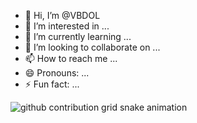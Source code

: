 - 👋 Hi, I’m @VBDOL
- 👀 I’m interested in ...
- 🌱 I’m currently learning ...
- 💞️ I’m looking to collaborate on ...
- 📫 How to reach me ...
- 😄 Pronouns: ...
- ⚡ Fun fact: ...

<!---
VBDOL/VBDOL is a ✨ special ✨ repository because its `README.md` (this file) appears on your GitHub profile.
You can click the Preview link to take a look at your changes.
--->
<picture>
  <source media="(prefers-color-scheme: dark)" srcset="https://raw.githubusercontent.com/mari4souza/VBDOL/output/github-contribution-grid-snake-dark.svg">
  <source media="(prefers-color-scheme: light)" srcset="https://raw.githubusercontent.com/mari4souza/VBDOL/output/github-contribution-grid-snake.svg">
  <img alt="github contribution grid snake animation" src="https://raw.githubusercontent.com/mari4souza/VBDOL/output/github-contribution-grid-snake.svg">
</picture>
<br><br>
